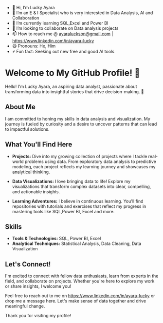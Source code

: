- 👋 Hi, I’m Lucky Ayara
- 👀 I’m an E & I Specialist who is very interested in Data Analysis, AI and Collaboration
- 🌱 I’m currently learning SQL,Excel and Power BI
- 💞️ I’m looking to collaborate on Data analysis projects
- 📫 How to reach me @ ayaraluckson@gmail.com | https://www.linkedin.com/in/ayara-lucky
- 😄 Pronouns: He, Him
- ⚡ Fun fact: Seeking out new free and good AI tools
  
# Welcome to My GitHub Profile! 👋

Hello! I'm Lucky Ayara, an aspiring data analyst, passionate about transforming data into insightful stories that drive decision-making. 🌟

## About Me

I am committed to honing my skills in data analysis and visualization. My journey is fueled by curiosity and a desire to uncover patterns that can lead to impactful solutions.

## What You'll Find Here

- **Projects:** Dive into my growing collection of projects where I tackle real-world problems using data. From exploratory data analysis to predictive modeling, each project reflects my learning journey and showcases my analytical thinking.
  
- **Data Visualizations:** I love bringing data to life! Explore my visualizations that transform complex datasets into clear, compelling, and actionable insights.

- **Learning Adventures:** I believe in continuous learning. You'll find repositories with tutorials and exercises that reflect my progress in mastering tools like SQL,Power BI, Excel  and more.

## Skills

- **Tools & Technologies:** SQL, Power BI, Excel
- **Analytical Techniques:** Statistical Analysis, Data Cleaning, Data Visualization

## Let's Connect!

I'm excited to connect with fellow data enthusiasts, learn from experts in the field, and collaborate on projects. Whether you're here to explore my work or share insights, I welcome you!

Feel free to reach out to me on https://www.linkedin.com/in/ayara-lucky or drop me a message here. Let's make sense of data together and drive meaningful change.

Thank you for visiting my profile!
